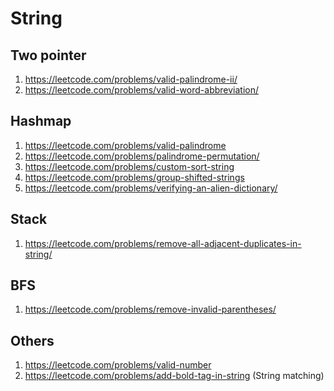 String
======

Two pointer
----------
1. https://leetcode.com/problems/valid-palindrome-ii/
2. https://leetcode.com/problems/valid-word-abbreviation/

Hashmap
-------
1. https://leetcode.com/problems/valid-palindrome
2. https://leetcode.com/problems/palindrome-permutation/
3. https://leetcode.com/problems/custom-sort-string
4. https://leetcode.com/problems/group-shifted-strings
5. https://leetcode.com/problems/verifying-an-alien-dictionary/

Stack
-----
1. https://leetcode.com/problems/remove-all-adjacent-duplicates-in-string/

BFS
---
1. https://leetcode.com/problems/remove-invalid-parentheses/

Others
------
1. https://leetcode.com/problems/valid-number
2. https://leetcode.com/problems/add-bold-tag-in-string (String matching)
